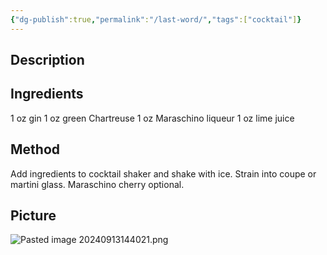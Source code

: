 ```yaml
---
{"dg-publish":true,"permalink":"/last-word/","tags":["cocktail"]}
---
```


## Description


## Ingredients

1 oz gin
1 oz green Chartreuse
1 oz Maraschino liqueur
1 oz lime juice

## Method

Add ingredients to cocktail shaker and shake with ice. Strain into coupe or martini glass. Maraschino cherry optional.

## Picture

![Pasted image 20240913144021.png](/img/user/z_attachments/Pasted%20image%2020240913144021.png)